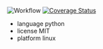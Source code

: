 ![Workflow](https://github.com/DFY-NCSU/ABeautifulRepo/actions/workflows/python-app.yml/badge.svg) [![Coverage Status](https://coveralls.io/repos/github/DFY-NCSU/ABeautifulRepo/badge.svg?branch=main)](https://coveralls.io/github/DFY-NCSU/ABeautifulRepo?branch=main)

- language python
- license MIT
- platform linux



